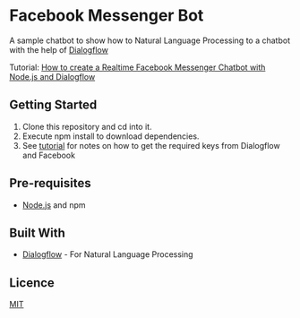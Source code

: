 # Facebook Messenger Bot

A sample chatbot to show how to Natural Language Processing to a chatbot with the help of [Dialogflow](https://dialogflow.com)

Tutorial: [How to create a Realtime Facebook Messenger Chatbot with Node.js and Dialogflow](https://blog.pusher.com/facebook-chatbot-dialogflow)

## Getting Started

1. Clone this repository and cd into it.
2. Execute npm install to download dependencies.
3. See [tutorial](https://blog.pusher.com/facebook-chatbot-dialogflow) for notes on how to get the required keys from Dialogflow and Facebook

## Pre-requisites

- [Node.js](https://nodejs.org/en) and npm

## Built With

- [Dialogflow](https://dialogflow.com) - For Natural Language Processing

## Licence

[MIT](https://opensource.org/licenses/MIT)
